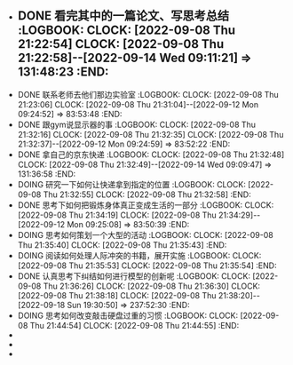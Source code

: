 - DONE 看完其中的一篇论文、写思考总结
  :LOGBOOK:
  CLOCK: [2022-09-08 Thu 21:22:54]
  CLOCK: [2022-09-08 Thu 21:22:58]--[2022-09-14 Wed 09:11:21] =>  131:48:23
  :END:
	-
- DONE 联系老师去他们那边实验室
  :LOGBOOK:
  CLOCK: [2022-09-08 Thu 21:23:06]
  CLOCK: [2022-09-08 Thu 21:31:04]--[2022-09-12 Mon 09:24:52] =>  83:53:48
  :END:
- DONE 跟gym说显示器的事
  :LOGBOOK:
  CLOCK: [2022-09-08 Thu 21:32:16]
  CLOCK: [2022-09-08 Thu 21:32:35]
  CLOCK: [2022-09-08 Thu 21:32:37]--[2022-09-12 Mon 09:24:59] =>  83:52:22
  :END:
- DONE 拿自己的京东快递
  :LOGBOOK:
  CLOCK: [2022-09-08 Thu 21:32:48]
  CLOCK: [2022-09-08 Thu 21:32:49]--[2022-09-14 Wed 09:09:47] =>  131:36:58
  :END:
- DOING 研究一下如何让快递拿到指定的位置
  :LOGBOOK:
  CLOCK: [2022-09-08 Thu 21:32:55]
  CLOCK: [2022-09-08 Thu 21:32:58]
  :END:
- DONE 思考下如何把锻炼身体真正变成生活的一部分
  :LOGBOOK:
  CLOCK: [2022-09-08 Thu 21:34:19]
  CLOCK: [2022-09-08 Thu 21:34:29]--[2022-09-12 Mon 09:25:08] =>  83:50:39
  :END:
- DOING 思考如何策划一个大型的活动
  :LOGBOOK:
  CLOCK: [2022-09-08 Thu 21:35:40]
  CLOCK: [2022-09-08 Thu 21:35:43]
  :END:
- DOING 阅读如何处理人际冲突的书籍，展开实施
  :LOGBOOK:
  CLOCK: [2022-09-08 Thu 21:35:53]
  CLOCK: [2022-09-08 Thu 21:35:54]
  :END:
- DONE 认真思考下纠结如何进行模型的创新呢
  :LOGBOOK:
  CLOCK: [2022-09-08 Thu 21:36:26]
  CLOCK: [2022-09-08 Thu 21:36:30]
  CLOCK: [2022-09-08 Thu 21:38:18]
  CLOCK: [2022-09-08 Thu 21:38:20]--[2022-09-18 Sun 19:30:50] =>  237:52:30
  :END:
- DOING 思考如何改变敲击硬盘过重的习惯
  :LOGBOOK:
  CLOCK: [2022-09-08 Thu 21:44:54]
  CLOCK: [2022-09-08 Thu 21:44:55]
  :END:
-
-
-